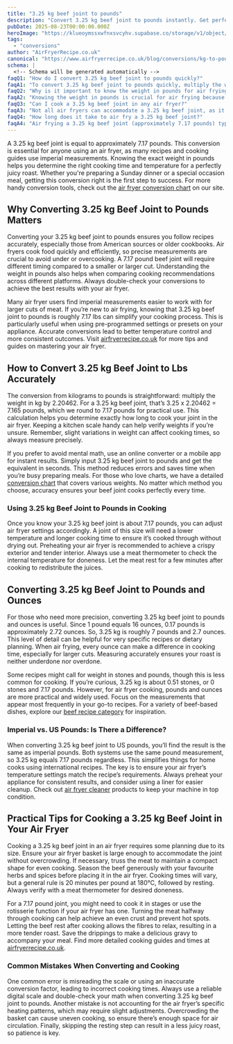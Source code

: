 ```yaml
---
title: "3.25 kg beef joint to pounds"
description: "Convert 3.25 kg beef joint to pounds instantly. Get perfect air fryer cooking times and temperatures for your roast every single time."
pubDate: 2025-08-23T00:00:00.000Z
heroImage: "https://klueoymssxwfnxsvcyhv.supabase.co/storage/v1/object/public/Shmucket/3-25-kg-beef-joint-to-pounds.webp"
tags:
  - "conversions"
author: "AirFryerRecipe.co.uk"
canonical: "https://www.airfryerrecipe.co.uk/blog/conversions/kg-to-pounds/3-25-kg-beef-joint-to-pounds"
schema: |
  <!-- Schema will be generated automatically -->
faqQ1: "How do I convert 3.25 kg beef joint to pounds quickly?"
faqA1: "To convert 3.25 kg beef joint to pounds quickly, multiply the weight in kilograms by 2.20462. This gives you approximately 7.17 pounds. You can also use a simple online converter or mobile app for instant results without any calculations. Keeping a conversion chart in your kitchen can save time and ensure accuracy for all your cooking needs."
faqQ2: "Why is it important to know the weight in pounds for air frying?"
faqA2: "Knowing the weight in pounds is crucial for air frying because most recipes and appliance guidelines use imperial measurements. Accurate weight ensures you set the correct cooking time and temperature, preventing undercooked or dried-out meat. Air fryers cook rapidly, so precise measurements help achieve perfect results every time. This is especially important for larger cuts like a beef joint, where even cooking is essential."
faqQ3: "Can I cook a 3.25 kg beef joint in any air fryer?"
faqA3: "Not all air fryers can accommodate a 3.25 kg beef joint, as it weighs about 7.17 pounds and requires a large basket. Check your air fryer’s capacity and dimensions before attempting to cook a joint this size. If your model is too small, consider cutting the joint into smaller pieces or using a conventional oven. Always ensure there is enough space for air circulation to cook the meat evenly."
faqQ4: "How long does it take to air fry a 3.25 kg beef joint?"
faqA4: "Air frying a 3.25 kg beef joint (approximately 7.17 pounds) typically takes about 20 minutes per pound at 180°C, so around 2 hours and 23 minutes. However, cooking times can vary based on your air fryer model and desired doneness. Always use a meat thermometer to check the internal temperature, which should be 60°C for medium-rare or 70°C for well-done. Let the meat rest for 10-15 minutes before carving for the best results."
---
```

<p>A 3.25 kg beef joint is equal to approximately 7.17 pounds. This conversion is essential for anyone using an air fryer, as many recipes and cooking guides use imperial measurements. Knowing the exact weight in pounds helps you determine the right cooking time and temperature for a perfectly juicy roast. Whether you're preparing a Sunday dinner or a special occasion meal, getting this conversion right is the first step to success. For more handy conversion tools, check out the <a href="https://www.airfryerrecipe.co.uk/air-fryer-conversion-chart">air fryer conversion chart</a> on our site.</p>

<h2>Why Converting 3.25 kg Beef Joint to Pounds Matters</h2>
<p>Converting your 3.25 kg beef joint to pounds ensures you follow recipes accurately, especially those from American sources or older cookbooks. Air fryers cook food quickly and efficiently, so precise measurements are crucial to avoid under or overcooking. A 7.17 pound beef joint will require different timing compared to a smaller or larger cut. Understanding the weight in pounds also helps when comparing cooking recommendations across different platforms. Always double-check your conversions to achieve the best results with your air fryer.</p>
<p>Many air fryer users find imperial measurements easier to work with for larger cuts of meat. If you’re new to air frying, knowing that 3.25 kg beef joint to pounds is roughly 7.17 lbs can simplify your cooking process. This is particularly useful when using pre-programmed settings or presets on your appliance. Accurate conversions lead to better temperature control and more consistent outcomes. Visit <a href="https://www.airfryerrecipe.co.uk">airfryerrecipe.co.uk</a> for more tips and guides on mastering your air fryer.</p>

<h2>How to Convert 3.25 kg Beef Joint to Lbs Accurately</h2>
<p>The conversion from kilograms to pounds is straightforward: multiply the weight in kg by 2.20462. For a 3.25 kg beef joint, that’s 3.25 x 2.20462 = 7.165 pounds, which we round to 7.17 pounds for practical use. This calculation helps you determine exactly how long to cook your joint in the air fryer. Keeping a kitchen scale handy can help verify weights if you’re unsure. Remember, slight variations in weight can affect cooking times, so always measure precisely.</p>
<p>If you prefer to avoid mental math, use an online converter or a mobile app for instant results. Simply input 3.25 kg beef joint to pounds and get the equivalent in seconds. This method reduces errors and saves time when you’re busy preparing meals. For those who love charts, we have a detailed <a href="https://www.airfryerrecipe.co.uk/air-fryer-conversion-chart">conversion chart</a> that covers various weights. No matter which method you choose, accuracy ensures your beef joint cooks perfectly every time.</p>

<h3>Using 3.25 kg Beef Joint to Pounds in Cooking</h3>
<p>Once you know your 3.25 kg beef joint is about 7.17 pounds, you can adjust air fryer settings accordingly. A joint of this size will need a lower temperature and longer cooking time to ensure it’s cooked through without drying out. Preheating your air fryer is recommended to achieve a crispy exterior and tender interior. Always use a meat thermometer to check the internal temperature for doneness. Let the meat rest for a few minutes after cooking to redistribute the juices.</p>

<h2>Converting 3.25 kg Beef Joint to Pounds and Ounces</h2>
<p>For those who need more precision, converting 3.25 kg beef joint to pounds and ounces is useful. Since 1 pound equals 16 ounces, 0.17 pounds is approximately 2.72 ounces. So, 3.25 kg is roughly 7 pounds and 2.7 ounces. This level of detail can be helpful for very specific recipes or dietary planning. When air frying, every ounce can make a difference in cooking time, especially for larger cuts. Measuring accurately ensures your roast is neither underdone nor overdone.</p>
<p>Some recipes might call for weight in stones and pounds, though this is less common for cooking. If you’re curious, 3.25 kg is about 0.51 stones, or 0 stones and 7.17 pounds. However, for air fryer cooking, pounds and ounces are more practical and widely used. Focus on the measurements that appear most frequently in your go-to recipes. For a variety of beef-based dishes, explore our <a href="https://www.airfryerrecipe.co.uk/recipe-category/beef">beef recipe category</a> for inspiration.</p>

<h3>Imperial vs. US Pounds: Is There a Difference?</h3>
<p>When converting 3.25 kg beef joint to US pounds, you’ll find the result is the same as imperial pounds. Both systems use the same pound measurement, so 3.25 kg equals 7.17 pounds regardless. This simplifies things for home cooks using international recipes. The key is to ensure your air fryer’s temperature settings match the recipe’s requirements. Always preheat your appliance for consistent results, and consider using a liner for easier cleanup. Check out <a href="https://www.airfryerrecipe.co.uk/air-fryer-cleaner">air fryer cleaner</a> products to keep your machine in top condition.</p>

<h2>Practical Tips for Cooking a 3.25 kg Beef Joint in Your Air Fryer</h2>
<p>Cooking a 3.25 kg beef joint in an air fryer requires some planning due to its size. Ensure your air fryer basket is large enough to accommodate the joint without overcrowding. If necessary, truss the meat to maintain a compact shape for even cooking. Season the beef generously with your favourite herbs and spices before placing it in the air fryer. Cooking times will vary, but a general rule is 20 minutes per pound at 180°C, followed by resting. Always verify with a meat thermometer for desired doneness.</p>
<p>For a 7.17 pound joint, you might need to cook it in stages or use the rotisserie function if your air fryer has one. Turning the meat halfway through cooking can help achieve an even crust and prevent hot spots. Letting the beef rest after cooking allows the fibres to relax, resulting in a more tender roast. Save the drippings to make a delicious gravy to accompany your meal. Find more detailed cooking guides and times at <a href="https://www.airfryerrecipe.co.uk">airfryerrecipe.co.uk</a>.</p>

<h3>Common Mistakes When Converting and Cooking</h3>
<p>One common error is misreading the scale or using an inaccurate conversion factor, leading to incorrect cooking times. Always use a reliable digital scale and double-check your math when converting 3.25 kg beef joint to pounds. Another mistake is not accounting for the air fryer’s specific heating patterns, which may require slight adjustments. Overcrowding the basket can cause uneven cooking, so ensure there’s enough space for air circulation. Finally, skipping the resting step can result in a less juicy roast, so patience is key.</p>
